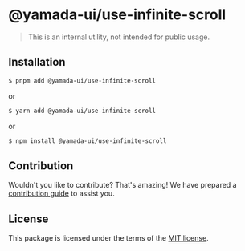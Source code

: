 # @yamada-ui/use-infinite-scroll

> This is an internal utility, not intended for public usage.

## Installation

```sh
$ pnpm add @yamada-ui/use-infinite-scroll
```

or

```sh
$ yarn add @yamada-ui/use-infinite-scroll
```

or

```sh
$ npm install @yamada-ui/use-infinite-scroll
```

## Contribution

Wouldn't you like to contribute? That's amazing! We have prepared a [contribution guide](./CONTRIBUTING.md) to assist you.

## License

This package is licensed under the terms of the
[MIT license](https://github.com/yamada-ui/yamada-ui/blob/main/LICENSE).
